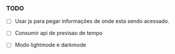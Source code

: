 ### TODO

- [ ] Usar js para pegar informações de onde esta sendo acessado.

- [ ]  Consumir api de previsao de tempo

- [ ]  Modo lightmode e darkmode
